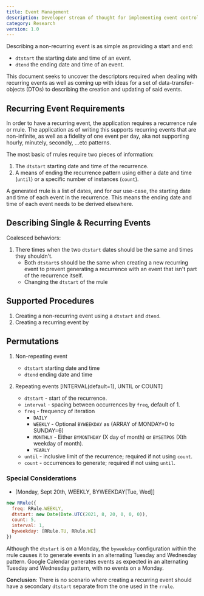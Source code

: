 ```yaml
---
title: Event Management
description: Developer stream of thought for implementing event control mechanisms.
category: Research
version: 1.0
---
```


Describing a non-recurring event is as simple as providing a start and end:

- `dtstart` the starting date and time of an event.
- `dtend` the ending date and time of an event.

This document seeks to uncover the descriptors required when dealing with recurring events as well as coming up with ideas for a set of data-transfer-objects (DTOs) to describing the creation and updating of said events.

## Recurring Event Requirements

In order to have a recurring event, the application requires a recurrence rule or rrule. The application as of writing this supports recurring events that are non-infinite, as well as a fidelity of one event per day, aka not supporting hourly, minutely, secondly, ...etc patterns.

The most basic of rrules require two pieces of information:

1. The `dtstart` starting date and time of the recurrence.
2. A means of ending the recurrence pattern using either a date and time (`until`) or a specific number of instances (`count`).

A generated rrule is a list of dates, and for our use-case, the starting date and time of each event in the recurrence. This means the ending date and time of each event needs to be derived elsewhere.

## Describing Single & Recurring Events

Coalesced behaviors:

1. There times when the two `dtstart` dates should be the same and times they shouldn't.
   - Both `dtstart`s should be the same when creating a new recurring event to prevent generating a recurrence with an event that isn't part of the recurrence itself.
   - Changing the `dtstart` of the rrule

## Supported Procedures

1. Creating a non-recurring event using a `dtstart` and `dtend`.
2. Creating a recurring event by

## Permutations

1. Non-repeating event
   - `dtstart` starting date and time
   - `dtend` ending date and time
2. Repeating events [INTERVAL(default=1), UNTIL or COUNT]

   - `dtstart` - start of the recurrence.
   - `interval` - spacing between occurrences by `freq`, default of 1.
   - `freq` - frequency of iteration
     - `DAILY`
     - `WEEKLY` - Optional `BYWEEKDAY` as (ARRAY of MONDAY=0 to SUNDAY=6)
     - `MONTHLY` - Either `BYMONTHDAY` (X day of month) or `BYSETPOS` (Xth weekday of month).
     - `YEARLY`
   - `until` - inclusive limit of the recurrence; required if not using `count`.
   - `count` - occurrences to generate; required if not using `until`.

### Special Considerations

- [Monday, Sept 20th, WEEKLY, BYWEEKDAY[Tue, Wed]]

```Javascript
new RRule({
  freq: RRule.WEEKLY,
  dtstart: new Date(Date.UTC(2021, 8, 20, 0, 0, 0)),
  count: 5,
  interval: 1,
  byweekday: [RRule.TU, RRule.WE]
})
```

Although the `dtstart` is on a Monday, the `byweekday` configuration within the rrule causes it to generate events in an alternating Tuesday and Wednesday pattern. Google Calendar generates events as expected in an alternating Tuesday and Wednesday pattern, with no events on a Monday.

**Conclusion**: There is no scenario where creating a recurring event should have a secondary `dtstart` separate from the one used in the `rrule`.
